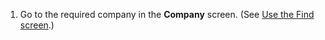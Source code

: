 <!-- markdownlint-disable-file MD041 -->
1. Go to the required company in the **Company** screen. (See [Use the Find screen][1].)

<!-- Referenced links -->
[1]: ../../search-options/learn/find-screen.md
